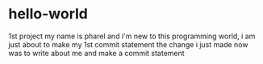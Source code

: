 # hello-world
1st project
my name is pharel and i'm new to this programming world, i am just about to make my 1st commit statement
the change i just made now was to write about me and make a commit statement

